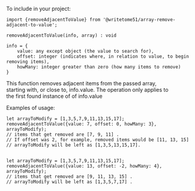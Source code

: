 To include in your project:

`import {removeAdjacentToValue} from '@writetome51/array-remove-adjacent-to-value';`

    removeAdjacentToValue(info, array) : void 

    info = {  
        value: any except object (the value to search for),  
        offset: integer (indicates where, in relation to value, to begin removing items),  
        howMany: integer greater than zero (how many items to remove)  
    }

This function removes adjacent items from the passed array,  
starting with, or close to, info.value.  The operation only applies to  
the first found instance of of info.value  

Examples of usage:

    let arrayToModify = [1,3,5,7,9,11,13,15,17];  
    removeAdjacentToValue({value: 7, offset: 0, howMany: 3},  arrayToModify);  
    // items that get removed are [7, 9, 11] .  
    // If offset was 2, for example, removed items would be [11, 13, 15]   
    // arrayToModify will be left as [1,3,5,13,15,17].  


    let arrayToModify = [1,3,5,7,9,11,13,15,17];  
    removeAdjacentToValue({value: 13, offset: -2, howMany: 4},  arrayToModify);  
    // items that get removed are [9, 11, 13, 15] .  
    // arrayToModify will be left as [1,3,5,7,17] .